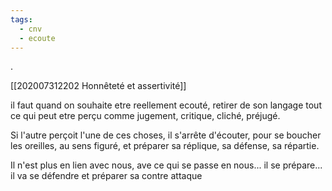 ```yaml
---
tags:
  - cnv
  - ecoute
---
```

.
<!-- Related -->
[[202007312202 Honnêteté et assertivité]]

il faut quand on souhaite etre reellement ecouté, retirer de son langage tout ce qui peut etre perçu comme jugement, critique, cliché, préjugé.

Si l'autre perçoit l'une de ces choses, il s'arrête d'écouter, pour se boucher les oreilles, au sens figuré, et préparer sa réplique, sa défense, sa répartie.

Il n'est plus en lien avec nous, ave ce qui se passe en nous... il se prépare... il va se défendre et préparer sa contre attaque
